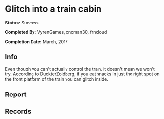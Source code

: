 # Glitch into a train cabin

**Status:** <span class="status success">Success</span>

**Completed By:** <span>VyrenGames</span>, <span>cncman30</span>, <span>frncloud</span>

**Completion Date:** March, 2017


## Info
Even though you can't actually control the train, it doesn't mean we won't try. According to <span>DuckterZoidberg</span>, if you eat snacks in just the right spot on the front platform of the train you can glitch inside. 

## Report


## Records

